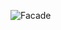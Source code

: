 
![Facade](https://user-images.githubusercontent.com/82445439/204136279-883ede23-601a-4877-856a-4dc86b32e4b1.jpg)

